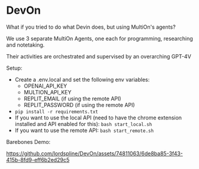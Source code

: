 # DevOn

What if you tried to do what Devin does, but using MultiOn's agents?

We use 3 separate MultiOn Agents, one each for programming, researching and notetaking.

Their activities are orchestrated and supervised by an overarching GPT-4V

Setup:

- Create a .env.local and set the following env variables:
  - OPENAI_API_KEY
  - MULTION_API_KEY
  - REPLIT_EMAIL (if using the remote API)
  - REPLIT_PASSWORD (if using the remote API)
- `pip install -r requirements.txt`
- If you want to use the local API (need to have the chrome extension installed and API enabled for this): `bash start_local.sh`
- If you want to use the remote API: `bash start_remote.sh`

Barebones Demo:

https://github.com/lordspline/DevOn/assets/74811063/6de8ba85-3f43-415b-8fd9-eff6b2ed29c5

